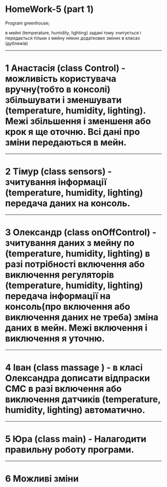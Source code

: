 # HomeWork-5 (part 1)
Program greenhouse;

в мейні (temperature, humidity, lighting) задані тому зчитується і передається тільки з мейну ніяких додаткових зміних в класах (дубляжів)
_______________________________________________
# 1 Анастасія (class Сontrol) - можливість користувача вручну(тобто в консолі) збільшувати і зменшувати (temperature, humidity, lighting). Межі збільшення і зменшеня або крок я ще оточню. Всі дані про зміни передаються в мейн.
_______________________________________________
# 2 Тімур (class sensors) - зчитування інформації (temperature, humidity, lighting) передача даних на консоль. 
_______________________________________________
# 3 Олександр (class onOffСontrol) - зчитування даних з мейну по (temperature, humidity, lighting) в разі потрібності включення або виключення регуляторів (temperature, humidity, lighting) передача інформації на консоль(про включення або виключення даних не треба) зміна даних в мейн. Межі включення і виключення я уточню.
______________________________________________
# 4 Іван (class massаge ) - в класі Олександра дописати відпраски СМС в разі включення або виключення датчиків (temperature, humidity, lighting) автоматично.  
______________________________________________
# 5 Юра (class main) - Налагодити правильну роботу програми.
______________________________________________
# 6 Можливі зміни  
